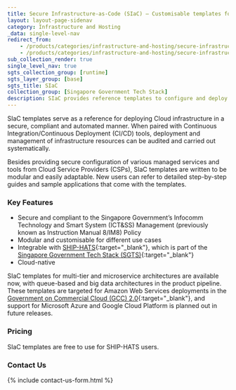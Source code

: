 ```yaml
---
title: Secure Infrastructure-as-Code (SIaC) – Customisable templates for secure and compliant Cloud deployments  
layout: layout-page-sidenav
category: Infrastructure and Hosting
_data: single-level-nav
redirect_from:
    - /products/categories/infrastructure-and-hosting/secure-infrastructure-as-code/
    - /products/categories/infrastructure-and-hosting/secure-infrastructure-as-cod.html
sub_collection_render: true
single_level_nav: true
sgts_collection_group: [runtime]
sgts_layer_group: [base]
sgts_title: SIaC
collection_group: [Singapore Government Tech Stack]
description: SIaC provides reference templates to configure and deploy secure infrastructure onto the Singapore Government on Commercial Cloud 2.0. Find out more here!
---
```


SIaC templates serve as a reference for deploying Cloud infrastructure in a secure, compliant and automated manner. When paired with Continuous Integration/Continuous Deployment (CI/CD) tools, deployment and management of infrastructure resources can be audited and carried out systematically.

Besides providing secure configuration of various managed services and tools from Cloud Service Providers (CSPs), SIaC templates are written to be modular and easily adaptable. New users can refer to detailed step-by-step guides and sample applications that come with the templates.

### Key Features
- Secure and compliant to the Singapore Government’s Infocomm Technology and Smart System (ICT&SS) Management (previously known as Instruction Manual 8/IM8) Policy
- Modular and customisable for different use cases
- Integrable with [SHIP-HATS](https://www.developer.tech.gov.sg/products/categories/devops/ship-hats/overview.html){:target="\_blank"}, which is part of the [Singapore Government Tech Stack (SGTS)](https://www.developer.tech.gov.sg/singapore-government-tech-stack/overview/){:target="\_blank"}
- Cloud-native

SIaC templates for multi-tier and microservice architectures are available now, with queue-based and big data architectures in the product pipeline. These templates are targeted for Amazon Web Services deployments in the [Government on Commercial Cloud (GCC) 2.0](https://www.developer.tech.gov.sg/products/categories/infrastructure-and-hosting/government-on-commercial-cloud/overview.html){:target="\_blank"}, and support for Microsoft Azure and Google Cloud Platform is planned out in future releases. 

### Pricing
SIaC templates are free to use for SHIP-HATS users.

### Contact Us
{% include contact-us-form.html %}
